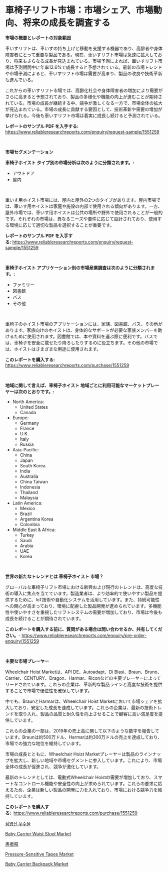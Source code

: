 <p><h1>車椅子リフト市場：市場シェア、市場動向、将来の成長を調査する</h1></p><p><strong>市場の概要とレポートの対象範囲</strong></p>
<p><p>車いすリフトは、車いすの持ち上げと移動を支援する機器であり、高齢者や身体障害者にとって重要な製品である。現在、車いすリフト市場は急速に拡大しており、将来もさらなる成長が見込まれている。市場予測によれば、車いすリフト市場は予測期間中に年率12.6%で成長すると予想されている。最新の市場トレンドや市場予測によると、車いすリフト市場は需要が高まり、製品の改良や技術革新も進んでいる。</p><p>これからの車いすリフト市場では、高齢化社会や身体障害者の増加により需要がさらに高まると予想されており、製品の多様化や機能の向上が進むことが期待されている。市場の成長が継続する中、競争が激しくなる一方で、市場全体の拡大が見込まれている。市場の成長に貢献する要因として、技術革新や需要の増加が挙げられる。今後も車いすリフト市場は着実に成長し続けると予測されている。</p></p>
<p><strong>レポートのサンプル PDF を入手する:</strong> <a href="https://www.reliableresearchreports.com/enquiry/request-sample/1551259">https://www.reliableresearchreports.com/enquiry/request-sample/1551259</a></p>
<p>&nbsp;</p>
<p><strong>市場セグメンテーション</strong></p>
<p><strong>車椅子ホイスト タイプ別の市場分析は次のように分類されます。:</strong></p>
<p><ul><li>アウトドア</li><li>屋内</li></ul></p>
<p>&nbsp;</p>
<p><p>車いす用ホイスト市場には、屋内と屋外の2つのタイプがあります。屋内市場では、車いす用ホイストは家庭や施設の内部で使用される傾向があります。一方、屋外市場では、車いす用ホイストは公共の場所や野外で使用されることが一般的です。それぞれの市場は、異なるニーズや要件に応じて設計されており、使用する環境に応じて適切な製品を選択することが重要です。</p></p>
<p><strong>レポートのサンプル PDF を入手する:</strong>&nbsp;<a href="https://www.reliableresearchreports.com/enquiry/request-sample/1551259">https://www.reliableresearchreports.com/enquiry/request-sample/1551259</a></p>
<p>&nbsp;</p>
<p><strong> 車椅子ホイスト アプリケーション別の市場産業調査は次のように分類されます。:</strong></p>
<p><ul><li>ファミリー</li><li>図書館</li><li>バス</li><li>その他</li></ul></p>
<p>&nbsp;</p>
<p><p>車椅子のホイスト市場のアプリケーションには、家族、図書館、バス、その他があります。家族向けのホイストは、身体的なサポートが必要な家族メンバーを助けるために使用されます。図書館では、本や資料を運ぶ際に便利です。バスでは、車椅子を安全に載せたり降ろしたりするのに役立ちます。その他の市場では、ホイストはさまざまな用途に使用されます。</p></p>
<p><strong>このレポートを購入する:</strong>&nbsp; <a href="https://www.reliableresearchreports.com/purchase/1551259">https://www.reliableresearchreports.com/purchase/1551259</a></p>
<p>&nbsp;</p>
<p><strong>地域に関して言えば、車椅子ホイスト 地域ごとに利用可能なマーケットプレーヤーは次のとおりです。:</strong></p>
<p><ul>
    <li>
        North America:
        <ul>
            <li>United States</li>
            <li>Canada</li>
        </ul>
    </li>
    <li>
        Europe:
        <ul>
            <li>Germany</li>
            <li>France</li>
            <li>U.K.</li>
            <li>Italy</li>
            <li>Russia</li>
        </ul>
    </li>
    <li>
        Asia-Pacific:
        <ul>
            <li>China</li>
            <li>Japan</li>
            <li>South Korea</li>
            <li>India</li>
            <li>Australia</li>
            <li>China Taiwan</li>
            <li>Indonesia</li>
            <li>Thailand</li>
            <li>Malaysia</li>
        </ul>
    </li>
    <li>
        Latin America:
        <ul>
            <li>Mexico</li>
            <li>Brazil</li>
            <li>Argentina Korea</li>
            <li>Colombia</li>
        </ul>
    </li>
    <li>
        Middle East & Africa:
        <ul>
            <li>Turkey</li>
            <li>Saudi</li>
            <li>Arabia</li>
            <li>UAE</li>
            <li>Korea</li>
        </ul>
    </li>
    </ul></p>
<p>&nbsp;</p>
<p><strong>世界の新たなトレンドとは 車椅子ホイスト 市場？</strong></p>
<p><p>グローバルな車椅子リフト市場における新興および現行のトレンドは、高度な技術の導入に焦点を当てています。製造業者は、より効率的で使いやすい製品を提供するために、IoT技術や自動化システムを活用しています。また、持続可能性への関心が高まっており、環境に配慮した製品開発が進められています。多機能性や使いやすさを重視したリフトシステムの需要が増加しており、市場は今後も成長を続けることが期待されています。</p></p>
<p><strong>このレポートを購入する前に、質問がある場合は問い合わせるか、共有してください。</strong>- <a href="https://www.reliableresearchreports.com/enquiry/pre-order-enquiry/1551259">https://www.reliableresearchreports.com/enquiry/pre-order-enquiry/1551259</a></p>
<p>&nbsp;</p>
<p><strong>主要な市場プレーヤー</strong></p>
<p><p>Wheelchair Hoist Marketは、API DE、Autoadapt、Di Blasi、Braun、Bruno、Carrier、CENTURY、Dragon、Harmar、Riconなどの主要プレーヤーによってリードされています。これらの企業は、革新的な製品ラインと高度な技術を提供することで市場で優位性を確保しています。 </p><p>中でも、BraunとHarmarは、Wheelchair Hoist Marketにおいて市場シェアを拡大しており、安定した成長を達成しています。これらの企業は、最新の技術トレンドを取り入れ、製品の品質と耐久性を向上させることで顧客に高い満足度を提供しています。 </p><p>これらの企業の一部は、2019年の売上高に関して以下のような数字を報告しています。Braunは約500万ドル、Harmarは約300万ドルの売上を達成しており、市場での強力な地位を維持しています。 </p><p>市場の成長とともに、Wheelchair Hoist Marketプレーヤーは製品のラインナップを拡大し、新しい地域や市場セグメントに参入しています。これにより、市場全体の成長が促進され、競争が激化しています。 </p><p>最新のトレンドとしては、電動式Wheelchair Hoistの需要が増加しており、スマートなコントロール機能や安全性の向上が求められています。これらの要求に応えるため、企業は新しい製品の開発に力を入れており、市場における競争力を維持しています。</p></p>
<p><strong>このレポートを購入する:</strong>&nbsp;&nbsp;<a href="https://www.reliableresearchreports.com/purchase/1551259">https://www.reliableresearchreports.com/purchase/1551259</a></p>
<p><p><a href="https://medium.com/@jerrodhilll68/2024%EB%85%84%EB%B6%80%ED%84%B0-2031%EB%85%84%EA%B9%8C%EC%A7%80%EC%9D%98-%EA%B8%B0%EA%B0%84%EC%97%90-%EB%8C%80%ED%95%9C-triflic-anhydride-%EC%8B%9C%EC%9E%A5-%EB%B6%84%EC%84%9D-%EB%B0%8F-%EA%B7%9C%EB%AA%A8-%EC%98%88%EC%B8%A1-9e8b3ae087e3">삼엽산 무수물</a></p><p><a href="https://github.com/prosalinda88/Market-Research-Report-List-3/blob/main/baby-carrier-waist-stool-market.md">Baby Carrier Waist Stool Market</a></p><p><a href="https://github.com/MosesSpinka1914/Market-Research-Report-List-1/blob/main/24077717018.md">患者服</a></p><p><a href="https://issuu.com/reportprime-2/docs/pressure-sensitive-tapes-market-size-2030.pptx">Pressure-Sensitive Tapes Market</a></p><p><a href="https://github.com/globismark/Market-Research-Report-List-2/blob/main/baby-carrier-backpack-market.md">Baby Carrier Backpack Market</a></p></p>